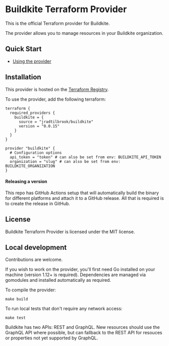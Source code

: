 # Buildkite Terraform Provider

This is the official Terraform provider for Buildkite.

The provider allows you to manage resources in your Buildkite organization.

## Quick Start

- [Using the provider](https://registry.terraform.io/providers/jradtilbrook/buildkite/latest)

## Installation

This provider is hosted on the [Terraform Registry](https://registry.terraform.io/).

To use the provider, add the following terraform:

```hcl
terraform {
  required_providers {
    buildkite = {
      source = "jradtilbrook/buildkite"
      version = "0.0.15"
    }
  }
}

provider "buildkite" {
  # Configuration options
  api_token = "token" # can also be set from env: BUILDKITE_API_TOKEN
  organization = "slug" # can also be set from env: BUILDKITE_ORGANIZATION
}
```

#### Releasing a version

This repo has GitHub Actions setup that will automatically build the binary for different platforms and attach it to a
GitHub release. All that is required is to create the release in GitHub.

## License

Buildkite Terraform Provider is licensed under the MIT license.

## Local development

Contributions are welcome.

If you wish to work on the provider, you'll first need Go installed on your machine (version 1.12+ is required). Dependencies are managed via gomodules and installed automatically as required.

To compile the provider:

    make build

To run local tests that don't require any network access:

    make test

Buildkite has two APIs: REST and GraphQL. New resources should use the GraphQL API where possible, but can fallback to the REST API for resouces or properties not yet supported by GraphQL.
